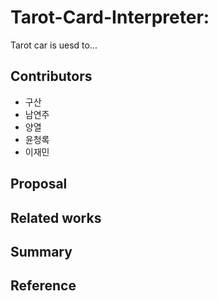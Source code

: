 # Tarot-Card-Interpreter: 
Tarot car is uesd to...

## Contributors
- 구산
- 남연주
- 양열
- 윤청록
- 이재민

## Proposal


## Related works


## Summary


## Reference
